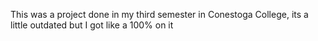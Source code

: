 This was a project done in my third semester in Conestoga College, its a little outdated but I got like a 100% on it
